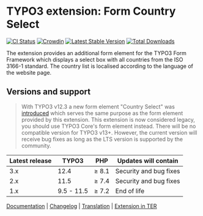 # TYPO3 extension: Form Country Select

[![CI Status](https://github.com/brotkrueml/form-country-select/workflows/CI/badge.svg?branch=main)](https://github.com/brotkrueml/form-country-select/actions?query=workflow%3ACI)
[![Crowdin](https://badges.crowdin.net/typo3-extension-formcountryselect/localized.svg)](https://crowdin.com/project/typo3-extension-formcountryselect)
[![Latest Stable Version](https://img.shields.io/packagist/v/brotkrueml/form-country-select.svg?label=stable)](https://packagist.org/packages/brotkrueml/form-country-select)
[![Total Downloads](https://img.shields.io/packagist/dt/brotkrueml/form-country-select.svg)](https://packagist.org/packages/brotkrueml/form-country-select)

The extension provides an additional form element for the TYPO3 Form
Framework which displays a select box with all countries from the ISO
3166-1 standard. The country list is localised according to the language
of the website page.

## Versions and support

> With TYPO3 v12.3 a new form element "Country Select" was
> [introduced](https://docs.typo3.org/c/typo3/cms-core/main/en-us/Changelog/12.3/Feature-99735-NewCountrySelectFormElement.html#feature-99735-1678701694)
> which serves the same purpose as the form element provided by this extension.
> This extension is now considered legacy, you should use TYPO3 Core's form element instead.
> There will be no compatible version for TYPO3 v13+. However, the current version will
> receive bug fixes as long as the LTS version is supported by the community.

| Latest release | TYPO3      | PHP   | Updates will contain   |
|----------------|------------|-------|------------------------|
| 3.x            | 12.4       | ≥ 8.1 | Security and bug fixes |
| 2.x            | 11.5       | ≥ 7.4 | Security and bug fixes |
| 1.x            | 9.5 - 11.5 | ≥ 7.2 | End of life            |


[Documentation](https://docs.typo3.org/p/brotkrueml/form-country-select/main/en-us/) |
[Changelog](https://github.com/brotkrueml/form-country-select/blob/main/CHANGELOG.md) |
[Translation](https://crowdin.com/project/typo3-extension-formcountryselect) |
[Extension in TER](https://extensions.typo3.org/extension/form_country_select/)
